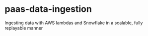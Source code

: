 # paas-data-ingestion
Ingesting data with AWS lambdas and Snowflake in a scalable, fully replayable manner
